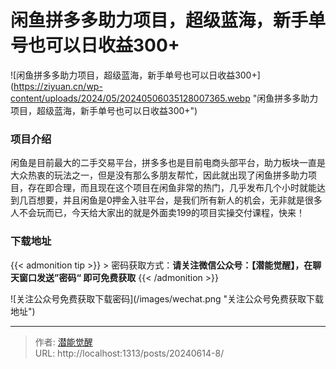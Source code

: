 # 闲鱼拼多多助力项目，超级蓝海，新手单号也可以日收益300&#43;

![闲鱼拼多多助力项目，超级蓝海，新手单号也可以日收益300&#43;](https://ziyuan.cn/wp-content/uploads/2024/05/20240506035128007365.webp &#34;闲鱼拼多多助力项目，超级蓝海，新手单号也可以日收益300&#43;&#34;)

###  项目介绍

闲鱼是目前最大的二手交易平台，拼多多也是目前电商头部平台，助力板块一直是大众热衷的玩法之一，但是没有那么多朋友帮忙，因此就出现了闲鱼拼多助力项目，存在即合理，而且现在这个项目在闲鱼非常的热门，几乎发布几个小时就能达到几百想要，并且闲鱼是0押金入驻平台，是我们所有新人的机会，无非就是很多人不会玩而已，今天给大家出的就是外面卖199的项目实操交付课程，快来！

### 下载地址



{{&lt; admonition tip &gt;}}
&gt; 密码获取方式：**请关注微信公众号：【潜能觉醒】，在聊天窗口发送”密码“ 即可免费获取**
{{&lt; /admonition &gt;}}

![关注公众号免费获取下载密码](/images/wechat.png &#34;关注公众号免费获取下载地址&#34;)



---

> 作者: [潜能觉醒](/)  
> URL: http://localhost:1313/posts/20240614-8/  


